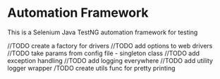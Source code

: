 #   Automation Framework

This is a Selenium Java TestNG automation framework for testing

//TODO create a factory for drivers
//TODO add options to web drivers
//TODO take params from config file - singleton class 
//TODO add exception handling
//TODO add logging everywhere 
//TODO add utility logger wrapper
/TODO create utils func for pretty printing